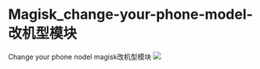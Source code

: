 # Magisk_change-your-phone-model-改机型模块
Change your phone nodel    magisk改机型模块
[![](https://img.shields.io/badge/HuaZoffice-MyCoolapk-green)](https://github.com/topjohnwu/Magisk/releases/tag/v23.0)
